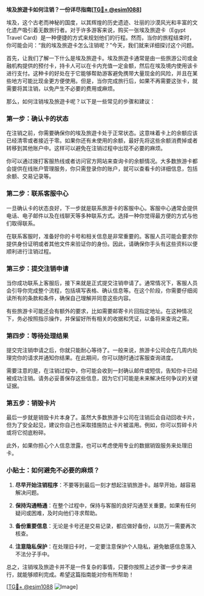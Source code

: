 **埃及旅遊卡如何注销？一份详尽指南[[TG💪+ @esim1088](https://t.me/s/esim1088)]**

埃及，这个古老而神秘的国度，以其辉煌的历史遗迹、壮丽的沙漠风光和丰富的文化遗产吸引着无数旅行者。对于许多游客来说，购买一张埃及旅遊卡（Egypt Travel Card）是一种便捷的方式来规划他们的行程。然而，当你的旅程结束时，你可能会问：“我的埃及旅遊卡怎么注销呢？”今天，我们就来详细探讨这个问题。

首先，让我们了解一下什么是埃及旅遊卡。埃及旅遊卡通常是由一些旅游公司或金融机构提供的预付卡，持卡人可以在卡内充值一定金额，然后在埃及境内使用该卡进行支付。这种卡的好处在于它能够帮助游客避免携带大量现金的风险，并且在某些地方可能比现金更方便使用。但是，当你完成旅行后，如果不再需要这张卡，就需要将其注销，以免产生不必要的费用或麻烦。

那么，如何注销埃及旅遊卡呢？以下是一些常见的步骤和建议：

### **第一步：确认卡的状态**
在注销之前，你需要确保你的埃及旅遊卡处于正常状态。这意味着卡上的余额应该已经清零或者接近于零。如果你还有未使用的余额，最好先将这些余额消费掉或者转移到其他账户中。这样可以避免在注销过程中出现不必要的麻烦。

你可以通过拨打客服热线或者访问官方网站来查询卡的余额情况。大多数旅游卡都会提供在线账户管理服务，你只需登录你的账户，就可以查看卡的详细信息，包括余额、交易记录等。

### **第二步：联系客服中心**
一旦确认卡的状态良好，下一步就是联系旅游卡的客服中心。客服中心通常会提供电话、电子邮件以及在线聊天等多种联系方式。选择一种你觉得最方便的方式与他们取得联系。

在联系客服时，准备好你的卡号和相关信息是非常重要的。客服人员可能会要求你提供身份证明或者其他文件来验证你的身份。因此，请确保你手头有这些资料以便顺利进行注销过程。

### **第三步：提交注销申请**
当你成功联系上客服后，接下来就是正式提交注销申请了。通常情况下，客服人员会引导你完成整个流程，包括填写表格、确认信息等。在这个阶段，你需要仔细阅读所有的条款和条件，确保自己理解并同意这些内容。

有些旅游卡可能还会有额外的要求，比如需要邮寄卡片回指定地址。在这种情况下，务必按照指示操作，并保留好所有相关的收据和凭证，以备将来查询之需。

### **第四步：等待处理结果**
提交完注销申请之后，你就只能耐心等待了。一般来说，旅游卡公司会在几周内处理完你的请求并通知你结果。在此期间，你可以随时通过客服查询进度。

需要注意的是，在注销过程中，你可能会收到一封确认邮件或短信，告知你卡已经被成功注销。请务必妥善保存这些信息，因为它们可能是未来解决任何争议的关键证据。

### **第五步：销毁卡片**
最后一步就是销毁卡片本身了。虽然大多数旅游卡公司在注销后会自动回收卡片，但为了安全起见，建议你自己也采取措施防止卡片被滥用。例如，你可以剪碎卡片或将它彻底粉碎。

此外，如果你担心个人信息泄露，也可以考虑使用专业的数据销毁服务来处理旧卡。

### **小贴士：如何避免不必要的麻烦？**

1. **尽早开始注销程序**：不要等到最后一刻才想起注销旅游卡。越早开始，越容易解决问题。
   
2. **保持沟通畅通**：在整个过程中，保持与客服的良好沟通至关重要。如果有任何疑问或困难，及时向他们寻求帮助。

3. **备份重要信息**：无论是卡号还是交易记录，都应做好备份，以防万一需要再次核查。

4. **注意隐私保护**：在处理旧卡时，一定要注意保护个人隐私，避免敏感信息落入不法分子手中。

总之，注销埃及旅遊卡并不是一件复杂的事情，只要你按照上述步骤一步步来进行，就能够顺利完成。希望这篇指南能对你有所帮助！

[[TG💪+ @esim1088](https://t.me/s/esim1088) ![Image](https://i.postimg.cc/4NQfJmqS/Snipaste-2025-05-13-00-14-12.png)]